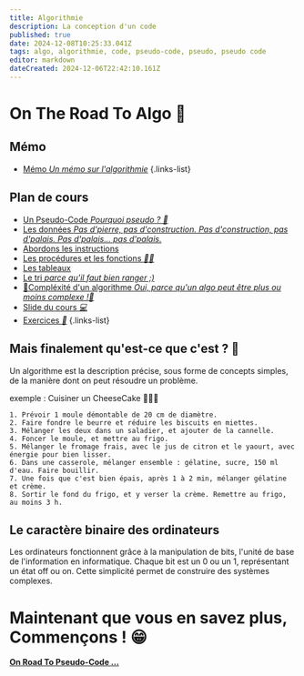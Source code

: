 ```yaml
---
title: Algorithmie
description: La conception d'un code
published: true
date: 2024-12-08T10:25:33.041Z
tags: algo, algorithmie, code, pseudo-code, pseudo, pseudo code
editor: markdown
dateCreated: 2024-12-06T22:42:10.161Z
---
```


# On The Road To Algo 💪
## Mémo
- [Mémo *Un mémo sur l'algorithmie*](/algorithmie/memo)
{.links-list}

## Plan de cours
<!--- [Notions de base *Vous allez devenir le nouveau PDG de Skynet*](/algorithmie/notion)-->
- [Un Pseudo-Code *Pourquoi pseudo ? 🤔*](/algorithmie/pseudocode)
- [Les données *Pas d'pierre, pas d'construction. Pas d'construction, pas d'palais. Pas d'palais... pas d'palais.*](/algorithmie/data)
- [Abordons les instructions](/algorithmie/instructions)
- [Les procédures et les fonctions *🐱‍🏍*](/algorithmie/functions)
- [Les tableaux](/algorithmie/arrays)
- [Le tri *parce qu'il faut bien ranger ;)*](/algorithmie/tri)
- [:construction:Compléxité d'un algorithme *Oui, parce qu'un algo peut être plus ou moins complexe !:construction:*](/algorithmie/complex)
- [Slide du cours *:computer:*](https://hedgedoc.monserveurprive.ovh/p/v1QsrLq-K#/)
- [Exercices *:banana:*](/algorithmie/exercices)
{.links-list}

## Mais finalement qu'est-ce que c'est ? 🤔

Un algorithme est la description précise, sous forme de concepts simples, de la manière dont on peut résoudre un problème.

exemple : Cuisiner un CheeseCake 🤤🤤🤤

```
1. Prévoir 1 moule démontable de 20 cm de diamètre.
2. Faire fondre le beurre et réduire les biscuits en miettes.
3. Mélanger les deux dans un saladier, et ajouter de la cannelle.
4. Foncer le moule, et mettre au frigo.
5. Mélanger le fromage frais, avec le jus de citron et le yaourt, avec énergie pour bien lisser.
6. Dans une casserole, mélanger ensemble : gélatine, sucre, 150 ml d'eau. Faire bouillir.
7. Une fois que c'est bien épais, après 1 à 2 min, mélanger gélatine et crème.
8. Sortir le fond du frigo, et y verser la crème. Remettre au frigo, au moins 3 h.
```

## Le caractère binaire des ordinateurs

Les ordinateurs fonctionnent grâce à la manipulation de bits, l'unité de base de l'information en informatique. Chaque bit est un 0 ou un 1, représentant un état off ou on. Cette simplicité permet de construire des systèmes complexes.


<!-- ### Codage des nombres en binaire

Numération de position : Explique le système décimal couramment utilisé et introduit le concept de base, crucial pour comprendre le binaire (base 2) et l'hexadécimal (base 16).
Binaire : Décrit comment les nombres sont représentés en utilisant uniquement des 0 et des 1.
Hexadécimal : Présente un système plus convivial pour les humains pour lire de grandes chaînes binaires, utilisé en informatique pour simplifier le codage.

### Codage du texte

ASCII : Décrit le codage standard pour les caractères anglais, où chaque lettre et symbole est attribué à un nombre binaire.
Unicode : Explique la nécessité d'un système plus large pour incorporer des caractères de toutes les langues du monde, remédiant aux limites d'ASCII.

### Codage du son

Numérisation : Discute comment les sons analogiques sont convertis en données numériques à travers le processus d'échantillonnage et de quantification.
Fréquence d'échantillonnage et Profondeur de bits : Explique comment ces paramètres influencent la qualité et la taille du fichier audio numérique.

### Codage des images

Pixels et Résolution : Présente le concept de pixel comme le plus petit élément d'une image et explique comment la résolution affecte la qualité de l'image.
Couleurs RVB : Discute de la manière dont les couleurs sont représentées numériquement en utilisant une combinaison de rouge, vert et bleu pour créer une gamme de couleurs.
En intégrant ce résumé dans un cours, les étudiants bénéficieront d'une vue d'ensemble claire et précise du fonctionnement et de l'importance du codage dans le monde numérique. Cela fournira une base solide pour comprendre comment les ordinateurs interprètent et traitent divers types de données. -->

# Maintenant que vous en savez plus, Commençons ! 😁

**[On Road To Pseudo-Code ...](/algorithmie/notion)**
